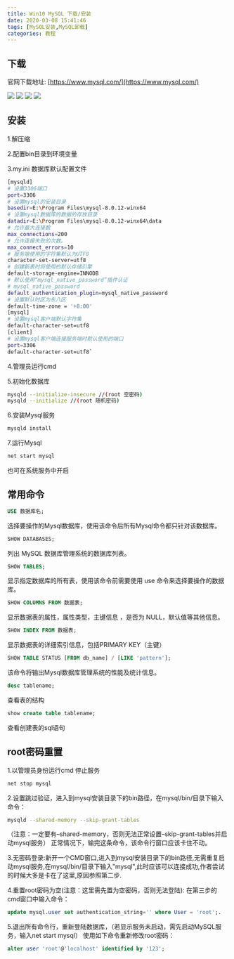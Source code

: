 ```yaml
---
title: Win10 MySQL 下载/安装
date: 2020-03-08 15:41:46
tags: [MySQL安装,MySQL卸载]
categories: 教程
---
```


## 下载

官网下载地址:
[https://www.mysql.com/](https://www.mysql.com/)

<!--more-->

![](win10-mysql/20200308154339.png)
![](win10-mysql/20200308154405.png)
![](win10-mysql/20200308154428.png)
![](win10-mysql/20200308154702.png)

## 安装

1.解压缩

2.配置bin目录到环境变量

3.my.ini 数据库默认配置文件

```bash
[mysqld]
# 设置3306端口
port=3306
# 设置mysql的安装目录
basedir=E:\Program Files\mysql-8.0.12-winx64
# 设置mysql数据库的数据的存放目录
datadir=E:\Program Files\mysql-8.0.12-winx64\data
# 允许最大连接数
max_connections=200
# 允许连接失败的次数。
max_connect_errors=10
# 服务端使用的字符集默认为UTF8
character-set-server=utf8
# 创建新表时将使用的默认存储引擎
default-storage-engine=INNODB
# 默认使用“mysql_native_password”插件认证
# mysql_native_password
default_authentication_plugin=mysql_native_password
# 设置默认时区为东八区
default-time-zone = '+8:00'
[mysql]
# 设置mysql客户端默认字符集
default-character-set=utf8
[client]
# 设置mysql客户端连接服务端时默认使用的端口
port=3306
default-character-set=utf8`
```

4.管理员运行cmd

5.初始化数据库

```bash
mysqld --initialize-insecure //(root 空密码)
mysqld --initialize //(root 随机密码)
```

6.安装Mysql服务

```bash
mysqld install
```

7.运行Mysql

```bash
net start mysql
```

也可在系统服务中开启

## 常用命令

```sql
USE 数据库名;
```

选择要操作的Mysql数据库，使用该命令后所有Mysql命令都只针对该数据库。

```sql
SHOW DATABASES;
```

列出 MySQL 数据库管理系统的数据库列表。

```sql
SHOW TABLES;
```

显示指定数据库的所有表，使用该命令前需要使用 use 命令来选择要操作的数据库。

```sql
SHOW COLUMNS FROM 数据表;
```

显示数据表的属性，属性类型，主键信息 ，是否为 NULL，默认值等其他信息。

```sql
SHOW INDEX FROM 数据表;
```

显示数据表的详细索引信息，包括PRIMARY KEY（主键）

```sql
SHOW TABLE STATUS [FROM db_name] / [LIKE 'pattern'];
```

该命令将输出Mysql数据库管理系统的性能及统计信息。

```sql
desc tablename;
```

查看表的结构

```sql
show create table tablename;
```

查看创建表的sql语句

## root密码重置

1.以管理员身份运行cmd 停止服务

```bash
net stop mysql
```

2.设置跳过验证，进入到mysql安装目录下的bin路径，在mysql/bin/目录下输入命令：

```bash
mysqld --shared-memory --skip-grant-tables
```

（注意：一定要有–shared-memory，否则无法正常设置–skip-grant-tables并启动mysql服务）
正常情况下，输完这条命令，该命令行窗口应该卡住不动。

3.无密码登录:新开一个CMD窗口,进入到mysql安装目录下的bin路径,无需重复启动mysql服务,在mysql/bin/目录下输入"mysql",此时应该可以连接成功,作者尝试的时候大多是卡在了这里,原因参照第二步.

4.重置root密码为空(注意：这里需先置为空密码，否则无法登陆):
在第三步的cmd窗口中输入命令：

```sql
update mysql.user set authentication_string='' where User = 'root';.
```

5.退出所有命令行，重新登陆数据库，（若显示服务未启动，需先启动MySQL服务，输入net start mysql）
使用如下命令重新修改root密码：

```sql
alter user 'root'@'localhost' identified by '123';
```
